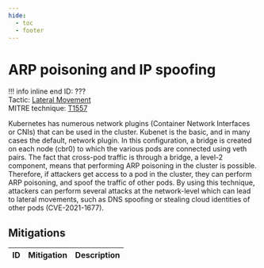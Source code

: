 ```yaml
---
hide:
  - toc
  - footer
---
```


# ARP poisoning and IP spoofing

!!! info inline end
    ID: ???<br>
    Tactic: [Lateral Movement](../tactics/LateralMovement/index.md) <br>
    MITRE technique: [T1557](https://attack.mitre.org/techniques/T1557/)

Kubernetes has numerous network plugins (Container Network Interfaces or CNIs) that can be used in the cluster. Kubenet is the basic, and in many cases the default, network plugin. In this configuration, a bridge is created on each node (cbr0) to which the various pods are connected using veth pairs. The fact that cross-pod traffic is through a bridge, a level-2 component, means that performing ARP poisoning in the cluster is possible. Therefore, if attackers get access to a pod in the cluster, they can perform ARP poisoning, and spoof the traffic of other pods. By using this technique, attackers can perform several attacks at the network-level which can lead to lateral movements, such as DNS spoofing or stealing cloud identities of other pods (CVE-2021-1677).

## Mitigations

|ID|Mitigation|Description|
|--|----------|-----------|